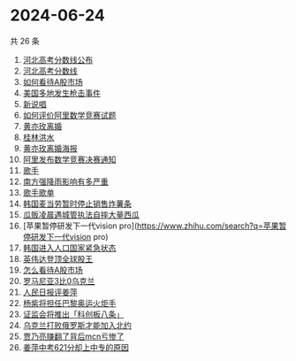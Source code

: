 # 2024-06-24

共 26 条

<!-- BEGIN -->
<!-- 最后更新时间 Mon Jun 24 2024 21:10:59 GMT+0800 (China Standard Time) -->

1. [河北高考分数线公布](https://www.zhihu.com/search?q=河北高考分数线公布)
1. [河北高考分数线](https://www.zhihu.com/search?q=河北高考分数线)
1. [如何看待A股市场](https://www.zhihu.com/search?q=如何看待A股市场)
1. [美国多地发生枪击事件](https://www.zhihu.com/search?q=美国多地发生枪击事件)
1. [新说唱](https://www.zhihu.com/search?q=新说唱)
1. [如何评价阿里数学竞赛试题](https://www.zhihu.com/search?q=如何评价阿里数学竞赛试题)
1. [黄亦玫离婚](https://www.zhihu.com/search?q=黄亦玫离婚)
1. [桂林洪水](https://www.zhihu.com/search?q=桂林洪水)
1. [黄亦玫离婚海报](https://www.zhihu.com/search?q=黄亦玫离婚海报)
1. [阿里发布数学竞赛决赛通知](https://www.zhihu.com/search?q=阿里发布数学竞赛决赛通知)
1. [歌手](https://www.zhihu.com/search?q=歌手)
1. [南方强降雨影响有多严重](https://www.zhihu.com/search?q=南方强降雨影响有多严重)
1. [歌手歌单](https://www.zhihu.com/search?q=歌手歌单)
1. [韩国麦当劳暂时停止销售炸薯条](https://www.zhihu.com/search?q=韩国麦当劳暂时停止销售炸薯条)
1. [瓜贩凌晨遇城管执法自摔大量西瓜](https://www.zhihu.com/search?q=瓜贩凌晨遇城管执法自摔大量西瓜)
1. [苹果暂停研发下一代vision
   pro](https://www.zhihu.com/search?q=苹果暂停研发下一代vision pro)
1. [韩国进入人口国家紧急状态](https://www.zhihu.com/search?q=韩国进入人口国家紧急状态)
1. [英伟达登顶全球股王](https://www.zhihu.com/search?q=英伟达登顶全球股王)
1. [怎么看待A股市场](https://www.zhihu.com/search?q=怎么看待A股市场)
1. [罗马尼亚3比0乌克兰](https://www.zhihu.com/search?q=罗马尼亚3比0乌克兰)
1. [人民日报评姜萍](https://www.zhihu.com/search?q=人民日报评姜萍)
1. [杨紫将担任巴黎奥运火炬手](https://www.zhihu.com/search?q=杨紫将担任巴黎奥运火炬手)
1. [证监会将推出「科创板八条」](https://www.zhihu.com/search?q=证监会将推出「科创板八条」)
1. [乌克兰打败俄罗斯才能加入北约](https://www.zhihu.com/search?q=乌克兰打败俄罗斯才能加入北约)
1. [贾乃亮赚翻了背后mcn亏惨了](https://www.zhihu.com/search?q=贾乃亮赚翻了背后mcn亏惨了)
1. [姜萍中考621分却上中专的原因](https://www.zhihu.com/search?q=姜萍中考621分却上中专的原因)

<!-- END -->
